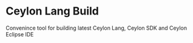 # Ceylon Lang Build

Convenince tool for building latest Ceylon Lang, Ceylon SDK and Ceylon Eclipse IDE
